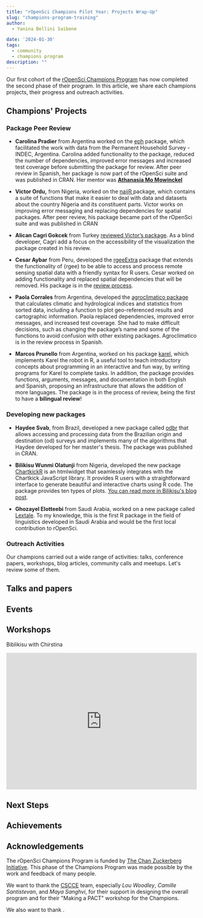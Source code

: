 ```yaml
---
title: "rOpenSci Champions Pilot Year: Projects Wrap-Up"
slug: "champions-program-training"
author:
  - Yanina Bellini Saibene

date: '2024-01-30'
tags:
  - community
  - champions program
description: ""
---
```


Our first cohort of the [rOpenSci Champions Program](/champions/) has now completed the second phase of their program. In this article, we share each champions projects, their progress and outreach activities.

## Champions' Projects

### Package Peer Review

-   **Carolina Pradier** from Argentina worked on the [eph](https://docs.ropensci.org/eph/) package, which facilitated the work with data from the Permanent Household Survey - INDEC, Argentina. Carolina added functionality to the package, reduced the number of dependencies, improved error messages and increased test coverage before submitting the package for review. After peer review in Spanish, her package is now part of the rOpenSci suite and was published in CRAN. Her mentor was [**Athanasia Mo Mowinckel**](https://drmowinckels.io/)

-   **Victor Ordu,** from Nigeria, worked on the [naijR ](https://docs.ropensci.org/naijR/)package, which contains a suite of functions that make it easier to deal with data and datasets about the country Nigeria and its constituent parts. Victor works on improving error messaging and replacing dependencies for spatial packages. After peer review, his package became part of the rOpenSci suite and was published in CRAN 

-   **Alican Cagri Gokcek** from Turkey [reviewed Victor’s package](https://github.com/ropensci/software-review/issues/600). As a blind developer, Cagri add a focus on the accessibility of the visualization the package created in his review. 

-   **Cesar Aybar** from Peru, developed the [rgeeExtra](https://r-earthengine.com/rgeeExtra/index.html) package that extends the functionality of {rgee} to be able to access and process remote sensing spatial data with a friendly syntax for R users. Cesar worked on adding functionality and replaced spatial dependencies that will be removed. His package is in the [review process](https://github.com/ropensci/software-review/issues/608).

-   **Paola Corrales** from Argentina, developed the [agroclimatico package](https://github.com/AgRoMeteorologiaINTA/agroclimatico) that calculates climatic and hydrological indices and statistics from sorted data, including a function to plot geo-referenced results and cartographic information. Paola replaced dependencies, improved error messages, and increased test coverage. She had to make difficult decisions, such as changing the package’s name and some of the functions to avoid confusion with other existing packages. Agroclimatico is in the review process in Spanish.

-   **Marcos Prunello** from Argentina, worked on his package [karel](https://mpru.github.io/karel/), which implements Karel the robot in R, a useful tool to teach introductory concepts about programming in an interactive and fun way, by writing programs for Karel to complete tasks. In addition, the package provides functions, arguments, messages, and documentation in both English and Spanish, proposing an infrastructure that allows the addition of more languages. The package is in the process of review, being the first to have a **bilingual review**! 


### Developing new packages

-   **Haydee Svab**, from Brazil, developed a new package called [odbr](https://cran.r-project.org/web/packages/odbr/index.html) that allows accessing and processing data from the Brazilian origin and destination (od) surveys and implements many of the algorithms that Haydee developed for her master's thesis. The package was published in CRAN.

-   **Bilikisu Wunmi Olatunji** from Nigeria, developed the new package [ChartkickR](https://github.com/BWOlatunji/chartkickR) is an htmlwidget that seamlessly integrates with the Chartkick JavaScript library. It provides R users with a straightforward interface to generate beautiful and interactive charts using R code. The package provides ten types of plots. [You can read more in Bilikisu's blog post](/blog/).

-   **Ghozayel Elotteebi** from Saudi Arabia, worked on a new package called [Lextale](https://ghozayel.github.io/Lextale/). To my knowledge, this is the first R package in the field of linguistics developed in Saudi Arabia and would be the first local contribution to rOpenSci.


### Outreach Activities

Our champions carried out a wide range of activities: talks, conference papers, workshops, blog articles, community calls and meetups. Let's review some of them.

## Talks and papers

## Events

## Workshops

Biblikisu with Chirstina

<iframe src="https://www.linkedin.com/embed/feed/update/urn:li:share:7113276364912308224" height="362" width="504" frameborder="0" allowfullscreen title="Publicación integrada">

</iframe>

## Next Steps

## Achievements

## Acknowledgements

The rOpenSci Champions Program is funded by [The Chan Zuckerberg Initiative](https://chanzuckerberg.com/). This phase of the Champions Program was made possible by the work and feedback of many people.

We want to thank the [CSCCE](https://www.cscce.org/) team, especially *Lou Woodley*, *Camille Santistevan*, and *Maya Sanghvi*, for their support in designing the overall program and for their "Making a PACT" workshop for the Champions.

We also want to thank .
